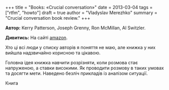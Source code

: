 +++
title = "Books: «Crucial conversation»"
date = 2013-03-04
tags = ["rtfm", "howto"]
draft = true
author = "Vladyslav Merezhko"
summary = "Crucial conversation book review."
+++

**Автор:** Kerry Patterson, Joseph Grenny, Ron McMillan, Al Switzler.

**Дивитись:** На сайті [amazon].

Хто ці всі люди у списку авторів я поняття не маю, але книжка у них вийшла надзвичайно корисною та цікавою.

Головна ідея книжка навчити розрізняти, коли розмова стає напруженою, а ставки високими. Як проводити розмову
в таких умовах та досягти мети. Наведено безліч прикладів із аналізом ситуації. 

Книга


[amazon]: http://www.amazon.com/Crucial-Conversations-Talking-Stakes-Second/dp/0071771328
